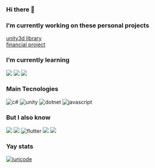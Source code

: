 ### Hi there 👋

### I’m currently working on these personal projects
[unity3d library](https://github.com/Chingling152/the-world)  
[financial project](https://github.com/Chingling152/my-financial-hub)

### I’m currently learning 
![](https://img.shields.io/badge/Angular-DD0031?style=for-the-badge&logo=angular&logoColor=white)
![](https://img.shields.io/badge/TypeScript-007ACC?style=for-the-badge&logo=typescript&logoColor=white)
![](https://img.shields.io/badge/Lua-2C2D72?style=for-the-badge&logo=lua&logoColor=white)

### Main Tecnologies 
![c#](https://img.shields.io/badge/C%23-239120?style=for-the-badge&logo=c-sharp&logoColor=white)   ![unity](https://img.shields.io/badge/Unity-100000?style=for-the-badge&logo=unity&logoColor=white)    ![dotnet](https://img.shields.io/badge/.NET-5C2D91?style=for-the-badge&logo=.net&logoColor=white)    ![javascript](https://img.shields.io/badge/JavaScript-323330?style=for-the-badge&logo=javascript&logoColor=F7DF1E)

### But I also know 
![](https://img.shields.io/badge/HTML5-E34F26?style=for-the-badge&logo=html5&logoColor=white)  ![](https://img.shields.io/badge/CSS3-1572B6?style=for-the-badge&logo=css3&logoColor=white)  ![flutter](https://img.shields.io/badge/Flutter-02569B?style=for-the-badge&logo=flutter&logoColor=white)     ![](https://img.shields.io/badge/React-20232A?style=for-the-badge&logo=react&logoColor=61DAFB) ![](https://img.shields.io/badge/Docker-2496ED?style=for-the-badge&logo=docker&logoColor=white)

### Yay stats
[![iuricode](https://github-readme-stats.vercel.app/api/top-langs/?username=chingling152&layout=compact&theme=dark)](https://github.com/chingling152/)  
